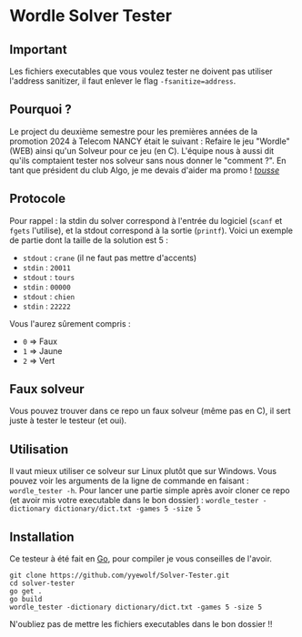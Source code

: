 # Wordle Solver Tester
## Important

Les fichiers executables que vous voulez tester ne doivent pas utiliser l'address sanitizer, il faut enlever le flag `-fsanitize=address`.

## Pourquoi ?

Le project du deuxième semestre pour les premières années de la promotion 2024 à Telecom NANCY était le suivant : Refaire le jeu "Wordle" (WEB) ainsi qu'un Solveur pour ce jeu (en C). L'équipe nous à aussi dit qu'ils comptaient tester nos solveur sans nous donner le "comment ?". En tant que président du club Algo, je me devais d'aider ma promo ! [*tousse*](https://discord.gg/MYKJgcCZXZ)

## Protocole

Pour rappel : la stdin du solver correspond à l'entrée du logiciel (`scanf` et `fgets` l'utilise), et la stdout correspond à la sortie (`printf`).
Voici un exemple de partie dont la taille de la solution est 5 : 

- `stdout` : `crane` (il ne faut pas mettre d'accents)
- `stdin` : `20011`
- `stdout` : `tours`
- `stdin` : `00000`
- `stdout` : `chien`
- `stdin` : `22222`

Vous l'aurez sûrement compris :
- `0` => Faux
- `1` => Jaune
- `2` => Vert

## Faux solveur

Vous pouvez trouver dans ce repo un faux solveur (même pas en C), il sert juste à tester le testeur (et oui).

## Utilisation

Il vaut mieux utiliser ce solveur sur Linux plutôt que sur Windows.
Vous pouvez voir les arguments de la ligne de commande en faisant : `wordle_tester -h`.
Pour lancer une partie simple après avoir cloner ce repo (et avoir mis votre executable dans le bon dossier) : `wordle_tester -dictionary dictionary/dict.txt -games 5 -size 5`

## Installation

Ce testeur à été fait en [Go](https://go.dev/dl/), pour compiler je vous conseilles de l'avoir.

```
git clone https://github.com/yyewolf/Solver-Tester.git 
cd solver-tester
go get .
go build
wordle_tester -dictionary dictionary/dict.txt -games 5 -size 5
```

N'oubliez pas de mettre les fichiers executables dans le bon dossier !!